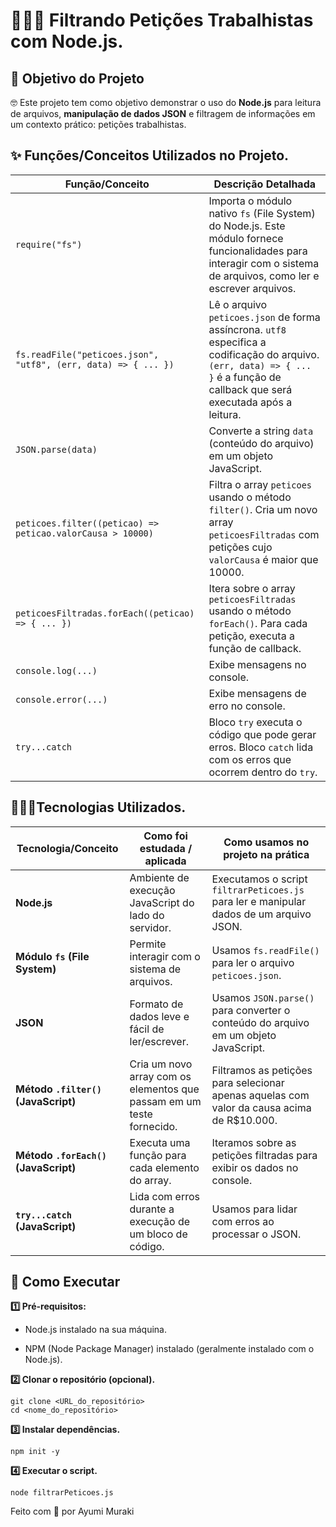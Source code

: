 # **👩🏻‍⚖️ Filtrando Petições Trabalhistas com Node.js.**

## **🎯 Objetivo do Projeto**
🤓 Este projeto tem como objetivo demonstrar o uso do **Node.js** para leitura de arquivos, **manipulação de dados JSON** e filtragem de informações em um contexto prático: petições trabalhistas.



## **✨ Funções/Conceitos Utilizados no Projeto.**


| Função/Conceito | Descrição Detalhada |
|---|---|
| `require("fs")` | Importa o módulo nativo `fs` (File System) do Node.js. Este módulo fornece funcionalidades para interagir com o sistema de arquivos, como ler e escrever arquivos. |
| `fs.readFile("peticoes.json", "utf8", (err, data) => { ... })` | Lê o arquivo `peticoes.json` de forma assíncrona. `utf8` especifica a codificação do arquivo. `(err, data) => { ... }` é a função de callback que será executada após a leitura. |
| `JSON.parse(data)` | Converte a string `data` (conteúdo do arquivo) em um objeto JavaScript. |
| `peticoes.filter((peticao) => peticao.valorCausa > 10000)` | Filtra o array `peticoes` usando o método `filter()`. Cria um novo array `peticoesFiltradas` com petições cujo `valorCausa` é maior que 10000. |
| `peticoesFiltradas.forEach((peticao) => { ... })` | Itera sobre o array `peticoesFiltradas` usando o método `forEach()`. Para cada petição, executa a função de callback. |
| `console.log(...)` | Exibe mensagens no console. |
| `console.error(...)` | Exibe mensagens de erro no console. |
| `try...catch` | Bloco `try` executa o código que pode gerar erros. Bloco `catch` lida com os erros que ocorrem dentro do `try`. |


##  **👩🏻‍💻Tecnologias Utilizados.**


|  **Tecnologia/Conceito** |  **Como foi estudada / aplicada** |  **Como usamos no projeto na prática** |
|-------------------|-------------------|--------------------------------------|
| **Node.js** | Ambiente de execução JavaScript do lado do servidor. | Executamos o script `filtrarPeticoes.js` para ler e manipular dados de um arquivo JSON. |
| **Módulo `fs` (File System)** | Permite interagir com o sistema de arquivos. | Usamos `fs.readFile()` para ler o arquivo `peticoes.json`. |
| **JSON** | Formato de dados leve e fácil de ler/escrever. | Usamos `JSON.parse()` para converter o conteúdo do arquivo em um objeto JavaScript. |
| **Método `.filter()` (JavaScript)** | Cria um novo array com os elementos que passam em um teste fornecido. | Filtramos as petições para selecionar apenas aquelas com valor da causa acima de R$10.000. |
| **Método `.forEach()` (JavaScript)** | Executa uma função para cada elemento do array. | Iteramos sobre as petições filtradas para exibir os dados no console. |
| **`try...catch` (JavaScript)** | Lida com erros durante a execução de um bloco de código. | Usamos para lidar com erros ao processar o JSON. |




## **🚀 Como Executar**

**1️⃣ Pré-requisitos:**

- Node.js instalado na sua máquina.

* NPM (Node Package Manager) instalado (geralmente instalado com o Node.js).

**2️⃣ Clonar o repositório (opcional).**

```
git clone <URL_do_repositório>
cd <nome_do_repositório>

```



**3️⃣ Instalar dependências.**

```
npm init -y
```



**4️⃣ Executar o script.**

```
node filtrarPeticoes.js
```




Feito com 💙 por Ayumi Muraki

